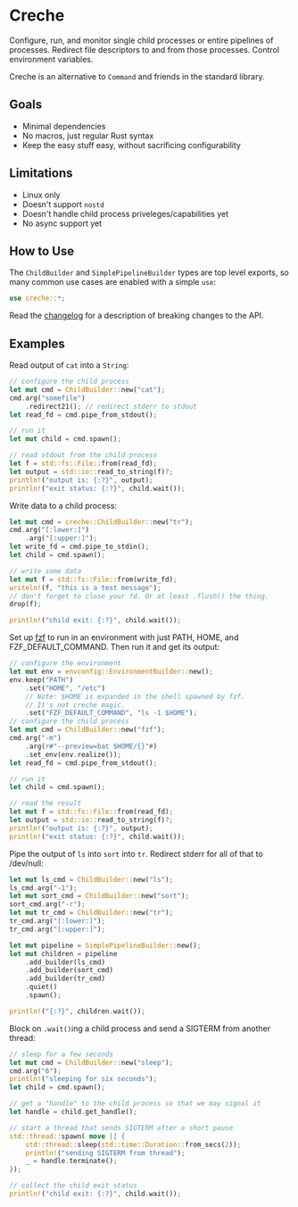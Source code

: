 # Creche

Configure, run, and monitor single child processes or entire pipelines
of processes. Redirect file descriptors to and from those processes.
Control environment variables.

Creche is an alternative to `Command` and friends in the standard library.

## Goals

- Minimal dependencies
- No macros, just regular Rust syntax
- Keep the easy stuff easy, without sacrificing configurability

## Limitations

- Linux only
- Doesn't support `nostd`
- Doesn't handle child process priveleges/capabilities yet
- No async support yet

## How to Use

The `ChildBuilder` and `SimplePipelineBuilder` types are top level
exports, so many common use cases are enabled with a simple `use`:

```rust
use creche::*;
```

Read the
[changelog](https://github.com/catnapper321/creche/blob/main/CHANGELOG.md)
for a description of breaking changes to the API.

## Examples

Read output of `cat` into a `String`:

```rust
// configure the child process
let mut cmd = ChildBuilder::new("cat");
cmd.arg("somefile")
    .redirect21(); // redirect stderr to stdout
let read_fd = cmd.pipe_from_stdout();

// run it
let mut child = cmd.spawn();

// read stdout from the child process
let f = std::fs::File::from(read_fd);
let output = std::io::read_to_string(f)?;
println!("output is: {:?}", output);
println!("exit status: {:?}", child.wait());
```

Write data to a child process:

```rust
let mut cmd = creche::ChildBuilder::new("tr");
cmd.arg("[:lower:]")
    .arg("[:upper:]");
let write_fd = cmd.pipe_to_stdin();
let child = cmd.spawn();

// write some data
let mut f = std::fs::File::from(write_fd);
writeln!(f, "this is a test message");
// don't forget to close your fd. Or at least .flush() the thing.
drop(f);

println!("child exit: {:?}", child.wait());
```

Set up [fzf](https://github.com/junegunn/fzf) to run in an environment
with just PATH, HOME, and FZF_DEFAULT_COMMAND. Then run it and get its
output:

```rust
// configure the environment
let mut env = envconfig::EnvironmentBuilder::new();
env.keep("PATH")
    .set("HOME", "/etc")
    // Note: $HOME is expanded in the shell spawned by fzf.
    // It's not creche magic.
    .set("FZF_DEFAULT_COMMAND", "ls -1 $HOME");
// configure the child process
let mut cmd = ChildBuilder::new("fzf");
cmd.arg("-m")
    .arg(r#"--preview=bat $HOME/{}"#)
    .set_env(env.realize());
let read_fd = cmd.pipe_from_stdout();

// run it
let child = cmd.spawn();

// read the result
let mut f = std::fs::File::from(read_fd);
let output = std::io::read_to_string(f)?;
println!("output is: {:?}", output);
println!("exit status: {:?}", child.wait());
```

Pipe the output of `ls` into `sort` into `tr`. Redirect stderr for all of that to /dev/null:

```rust
let mut ls_cmd = ChildBuilder::new("ls");
ls_cmd.arg("-1");
let mut sort_cmd = ChildBuilder::new("sort");
sort_cmd.arg("-r");
let mut tr_cmd = ChildBuilder::new("tr");
tr_cmd.arg("[:lower:]");
tr_cmd.arg("[:upper:]");

let mut pipeline = SimplePipelineBuilder::new();
let mut children = pipeline
    .add_builder(ls_cmd)
    .add_builder(sort_cmd)
    .add_builder(tr_cmd)
    .quiet()
    .spawn();

println!("{:?}", children.wait());
```

Block on `.wait()`ing a child process and send a SIGTERM from another thread:

```rust
// sleep for a few seconds
let mut cmd = ChildBuilder::new("sleep");
cmd.arg("6");
println!("sleeping for six seconds");
let child = cmd.spawn();

// get a "handle" to the child process so that we may signal it
let handle = child.get_handle();

// start a thread that sends SIGTERM after a short pause
std::thread::spawn( move || {
    std::thread::sleep(std::time::Duration::from_secs(2));
    println!("sending SIGTERM from thread");
    _ = handle.terminate();
});

// collect the child exit status
println!("child exit: {:?}", child.wait());
```
